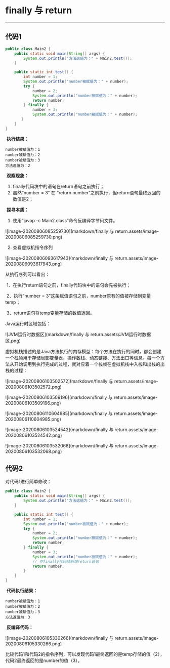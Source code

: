 # finally 与 return

---

## **代码1**

```java
public class Main2 {
    public static void main(String[] args) {
        System.out.println("方法返值为：" + Main2.test());
    }

    public static int test() {
        int number = 1;
        System.out.println("number被赋值为：" + number);
        try {
            number = 2;
            System.out.println("number被赋值为：" + number);
            return number;
        } finally {
            number = 3;
            System.out.println("number被赋值为：" + number);
       }
    }
}
```

​    **执行结果：**

```
number被赋值为：1
number被赋值为：2
number被赋值为：3
方法返值为：2
```

​    **观察现象：**

1. finally代码块中的语句在return语句之前执行；
2. 虽然“number = 3” 在 “return number“之前执行，但return语句最终返回的数值是2；

​    **探寻本质：**

1. 使用”javap -c Main2.class”命令反编译字节码文件。

![image-20200806085259730](markdown/finally 与 return.assets/image-20200806085259730.png)

2. 查看虚拟机指令序列

![image-20200806093617943](markdown/finally 与 return.assets/image-20200806093617943.png)

从执行序列可以看出：

​    1、在执行return语句之前，finally代码块中的语句会先被执行；

​    2、执行“number = 3”这条赋值语句之前，number原有的值被存储到变量temp；

​    3、return语句将temp变量存储的数值返回。

Java运行时区域包括：

![JVM运行时数据区](markdown/finally 与 return.assets/JVM运行时数据区.png)

虚拟机栈描述的是Java方法执行的内存模型：每个方法在执行的同时，都会创建一个栈帧用于存储局部变量表、操作数栈、动态链接、方法出口等信息。每一个方法从开始调用到执行完成的过程，就对应着一个栈帧在虚拟机栈中入栈和出栈的出栈的过程：

![image-20200806103502572](markdown/finally 与 return.assets/image-20200806103502572.png)

![image-20200806103509196](markdown/finally 与 return.assets/image-20200806103509196.png)

![image-20200806110604985](markdown/finally 与 return.assets/image-20200806110604985.png)

![image-20200806103524542](markdown/finally 与 return.assets/image-20200806103524542.png)

![image-20200806103532068](markdown/finally 与 return.assets/image-20200806103532068.png)

##  **代码2**

对代码1进行简单修改：

```java
public class Main2 {
    public static void main(String[] args) {
        System.out.println("方法返值为：" + Main2.test());
    }

    public static int test() {
        int number = 1;
        System.out.println("number被赋值为：" + number);
        try {
            number = 2;
            System.out.println("number被赋值为：" + number);
            return number;
        } finally {
            number = 3;
            System.out.println("number被赋值为：" + number);
            // 在finally代码块新增return语句
            return number;
        }
    }
}
```

​    **代码执行结果：**

```
number被赋值为：1
number被赋值为：2
number被赋值为：3
方法返值为：3
```

​    **反编译代码：**

![image-20200806105330266](markdown/finally 与 return.assets/image-20200806105330266.png)

比较代码1和代码2的指令序列，可以发现代码1最终返回的是temp存储的值（2），代码2最终返回的是number的值（3）。